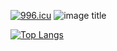 <!--
**phpluo/phpluo** is a ✨ _special_ ✨ repository because its `README.md` (this file) appears on your GitHub profile.

[![Github Stats By Anurag](https://github-readme-stats.vercel.app/api?username=phpluo&show_icons=true&title_color=62BFAD&icon_color=79ff97&text_color=F7F8E8&bg_color=151515)](https://github.com/anuraghazra/github-readme-stats)
-->

[![996.icu](https://img.shields.io/badge/link-996.icu-red.svg)](https://996.icu) ![image title](https://rushter.com/counter.svg)

[![Top Langs](https://github-readme-stats.vercel.app/api/top-langs/?username=zhw2590582&&theme=radical&show_icons=true)](https://github.com/anuraghazra/github-readme-stats)
